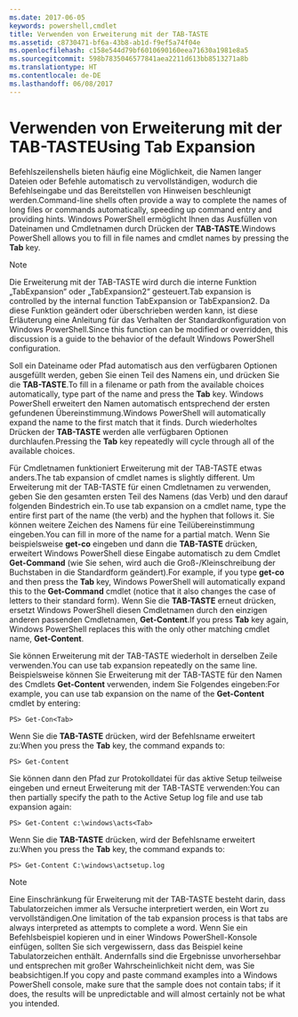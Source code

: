 ```yaml
---
ms.date: 2017-06-05
keywords: powershell,cmdlet
title: Verwenden von Erweiterung mit der TAB-TASTE
ms.assetid: c8730471-bf6a-43b8-ab1d-f9ef5a74f04e
ms.openlocfilehash: c158e544d79bf6010690160eea71630a1981e8a5
ms.sourcegitcommit: 598b7835046577841aea2211d613bb8513271a8b
ms.translationtype: HT
ms.contentlocale: de-DE
ms.lasthandoff: 06/08/2017
---
```

# <a name="using-tab-expansion"></a><span data-ttu-id="34a2e-103">Verwenden von Erweiterung mit der TAB-TASTE</span><span class="sxs-lookup"><span data-stu-id="34a2e-103">Using Tab Expansion</span></span>
<span data-ttu-id="34a2e-104">Befehlszeilenshells bieten häufig eine Möglichkeit, die Namen langer Dateien oder Befehle automatisch zu vervollständigen, wodurch die Befehlseingabe und das Bereitstellen von Hinweisen beschleunigt werden.</span><span class="sxs-lookup"><span data-stu-id="34a2e-104">Command-line shells often provide a way to complete the names of long files or commands automatically, speeding up command entry and providing hints.</span></span> <span data-ttu-id="34a2e-105">Windows PowerShell ermöglicht Ihnen das Ausfüllen von Dateinamen und Cmdletnamen durch Drücken der **TAB-TASTE**.</span><span class="sxs-lookup"><span data-stu-id="34a2e-105">Windows PowerShell allows you to fill in file names and cmdlet names by pressing the **Tab** key.</span></span>

> [!NOTE]
> <span data-ttu-id="34a2e-106">Die Erweiterung mit der TAB-TASTE wird durch die interne Funktion „TabExpansion“ oder „TabExpansion2“ gesteuert.</span><span class="sxs-lookup"><span data-stu-id="34a2e-106">Tab expansion is controlled by the internal function TabExpansion or TabExpansion2.</span></span> <span data-ttu-id="34a2e-107">Da diese Funktion geändert oder überschrieben werden kann, ist diese Erläuterung eine Anleitung für das Verhalten der Standardkonfiguration von Windows PowerShell.</span><span class="sxs-lookup"><span data-stu-id="34a2e-107">Since this function can be modified or overridden, this discussion is a guide to the behavior of the default Windows PowerShell configuration.</span></span>

<span data-ttu-id="34a2e-108">Soll ein Dateiname oder Pfad automatisch aus den verfügbaren Optionen ausgefüllt werden, geben Sie einen Teil des Namens ein, und drücken Sie die **TAB-TASTE**.</span><span class="sxs-lookup"><span data-stu-id="34a2e-108">To fill in a filename or path from the available choices automatically, type part of the name and press the **Tab** key.</span></span> <span data-ttu-id="34a2e-109">Windows PowerShell erweitert den Namen automatisch entsprechend der ersten gefundenen Übereinstimmung.</span><span class="sxs-lookup"><span data-stu-id="34a2e-109">Windows PowerShell will automatically expand the name to the first match that it finds.</span></span> <span data-ttu-id="34a2e-110">Durch wiederholtes Drücken der **TAB-TASTE** werden alle verfügbaren Optionen durchlaufen.</span><span class="sxs-lookup"><span data-stu-id="34a2e-110">Pressing the **Tab** key repeatedly will cycle through all of the available choices.</span></span>

<span data-ttu-id="34a2e-111">Für Cmdletnamen funktioniert Erweiterung mit der TAB-TASTE etwas anders.</span><span class="sxs-lookup"><span data-stu-id="34a2e-111">The tab expansion of cmdlet names is slightly different.</span></span> <span data-ttu-id="34a2e-112">Um Erweiterung mit der TAB-TASTE für einen Cmdletnamen zu verwenden, geben Sie den gesamten ersten Teil des Namens (das Verb) und den darauf folgenden Bindestrich ein.</span><span class="sxs-lookup"><span data-stu-id="34a2e-112">To use tab expansion on a cmdlet name, type the entire first part of the name (the verb) and the hyphen that follows it.</span></span> <span data-ttu-id="34a2e-113">Sie können weitere Zeichen des Namens für eine Teilübereinstimmung eingeben.</span><span class="sxs-lookup"><span data-stu-id="34a2e-113">You can fill in more of the name for a partial match.</span></span> <span data-ttu-id="34a2e-114">Wenn Sie beispielsweise **get-co** eingeben und dann die **TAB-TASTE** drücken, erweitert Windows PowerShell diese Eingabe automatisch zu dem Cmdlet **Get-Command** (wie Sie sehen, wird auch die Groß-/Kleinschreibung der Buchstaben in die Standardform geändert).</span><span class="sxs-lookup"><span data-stu-id="34a2e-114">For example, if you type **get-co** and then press the **Tab** key, Windows PowerShell will automatically expand this to the **Get-Command** cmdlet (notice that it also changes the case of letters to their standard form).</span></span> <span data-ttu-id="34a2e-115">Wenn Sie die **TAB-TASTE** erneut drücken, ersetzt Windows PowerShell diesen Cmdletnamen durch den einzigen anderen passenden Cmdletnamen, **Get-Content**.</span><span class="sxs-lookup"><span data-stu-id="34a2e-115">If you press **Tab** key again, Windows PowerShell replaces this with the only other matching cmdlet name, **Get-Content**.</span></span>

<span data-ttu-id="34a2e-116">Sie können Erweiterung mit der TAB-TASTE wiederholt in derselben Zeile verwenden.</span><span class="sxs-lookup"><span data-stu-id="34a2e-116">You can use tab expansion repeatedly on the same line.</span></span> <span data-ttu-id="34a2e-117">Beispielsweise können Sie Erweiterung mit der TAB-TASTE für den Namen des Cmdlets **Get-Content** verwenden, indem Sie Folgendes eingeben:</span><span class="sxs-lookup"><span data-stu-id="34a2e-117">For example, you can use tab expansion on the name of the **Get-Content** cmdlet by entering:</span></span>

```
PS> Get-Con<Tab>
```

<span data-ttu-id="34a2e-118">Wenn Sie die **TAB-TASTE** drücken, wird der Befehlsname erweitert zu:</span><span class="sxs-lookup"><span data-stu-id="34a2e-118">When you press the **Tab** key, the command expands to:</span></span>

```
PS> Get-Content
```

<span data-ttu-id="34a2e-119">Sie können dann den Pfad zur Protokolldatei für das aktive Setup teilweise eingeben und erneut Erweiterung mit der TAB-TASTE verwenden:</span><span class="sxs-lookup"><span data-stu-id="34a2e-119">You can then partially specify the path to the Active Setup log file and use tab expansion again:</span></span>

```
PS> Get-Content c:\windows\acts<Tab>
```

<span data-ttu-id="34a2e-120">Wenn Sie die **TAB-TASTE** drücken, wird der Befehlsname erweitert zu:</span><span class="sxs-lookup"><span data-stu-id="34a2e-120">When you press the **Tab** key, the command expands to:</span></span>

```
PS> Get-Content C:\windows\actsetup.log
```

> [!NOTE]
> <span data-ttu-id="34a2e-121">Eine Einschränkung für Erweiterung mit der TAB-TASTE besteht darin, dass Tabulatorzeichen immer als Versuche interpretiert werden, ein Wort zu vervollständigen.</span><span class="sxs-lookup"><span data-stu-id="34a2e-121">One limitation of the tab expansion process is that tabs are always interpreted as attempts to complete a word.</span></span> <span data-ttu-id="34a2e-122">Wenn Sie ein Befehlsbeispiel kopieren und in einer Windows PowerShell-Konsole einfügen, sollten Sie sich vergewissern, dass das Beispiel keine Tabulatorzeichen enthält. Andernfalls sind die Ergebnisse unvorhersehbar und entsprechen mit großer Wahrscheinlichkeit nicht dem, was Sie beabsichtigen.</span><span class="sxs-lookup"><span data-stu-id="34a2e-122">If you copy and paste command examples into a Windows PowerShell console, make sure that the sample does not contain tabs; if it does, the results will be unpredictable and will almost certainly not be what you intended.</span></span>

